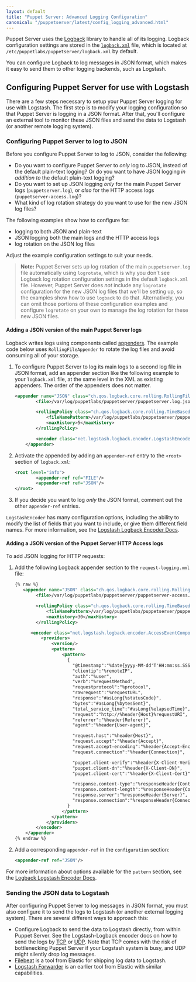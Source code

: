 ```yaml
---
layout: default
title: "Puppet Server: Advanced Logging Configuration"
canonical: "/puppetserver/latest/config_logging_advanced.html"
---
```


Puppet Server uses the [Logback](http://logback.qos.ch/) library to handle all of its logging. Logback configuration settings are stored in the [`logback.xml`](./config_file_logbackxml.html) file, which is located at `/etc/puppetlabs/puppetserver/logback.xml` by default.

You can configure Logback to log messages in JSON format, which makes it easy to send them to other logging backends, such as Logstash.

## Configuring Puppet Server for use with Logstash

There are a few steps necessary to setup your Puppet Server logging for use with Logstash. The first step is to modify your logging configuration so that Puppet Server is logging in a JSON format. After that, you'll configure an external tool to monitor these JSON files and send the data to Logstash (or another remote logging system).

### Configuring Puppet Server to log to JSON

Before you configure Puppet Server to log to JSON, consider the following:

* Do you want to configure Puppet Server to *only* log to JSON, instead of the default plain-text logging? Or do you want to have JSON logging *in addition to* the default plain-text logging?
* Do you want to set up JSON logging *only* for the main Puppet Server logs (`puppetserver.log`), or *also* for the HTTP access logs (`puppetserver-access.log`)?
* What kind of log rotation strategy do you want to use for the new JSON log files?

The following examples show how to configure for:

* logging to both JSON and plain-text
* JSON logging both the main logs and the HTTP access logs
* log rotation on the JSON log files

Adjust the example configuration settings to suit your needs.

> **Note:** Puppet Server sets up log rotation of the main `puppetserver.log` file automatically using `logrotate`, which is why you don't see Logback log rotation configuration settings in the default `logback.xml` file. However, Puppet Server does *not* include any `logrotate` configuration for the new JSON log files that we'll be setting up, so the examples show how to use `logback` to do that.  Alternatively, you can omit those portions of these configuration examples and configure `logrotate` on your own to manage the log rotation for these new JSON files.

#### Adding a JSON version of the main Puppet Server logs

Logback writes logs using components called [appenders](http://logback.qos.ch/manual/appenders.html). The example code below uses `RollingFileAppender` to rotate the log files and avoid consuming all of your storage.

1. To configure Puppet Server to log its main logs to a second log file in JSON format, add an appender section like the following example to your `logback.xml` file, at the same level in the XML as existing appenders. The order of the appenders does not matter.

    ``` xml
    <appender name="JSON" class="ch.qos.logback.core.rolling.RollingFileAppender">
            <file>/var/log/puppetlabs/puppetserver/puppetserver.log.json</file>

            <rollingPolicy class="ch.qos.logback.core.rolling.TimeBasedRollingPolicy">
                <fileNamePattern>/var/log/puppetlabs/puppetserver/puppetserver.log.json.%d{yyyy-MM-dd}</fileNamePattern>
                <maxHistory>5</maxHistory>
            </rollingPolicy>

            <encoder class="net.logstash.logback.encoder.LogstashEncoder"/>
        </appender>
    ```

2. Activate the appended by adding an `appender-ref` entry to the `<root>` section of `logback.xml`:

    ``` xml
    <root level="info">
            <appender-ref ref="FILE"/>
            <appender-ref ref="JSON"/>
    </root>
    ```

3. If you decide you want to log *only* the JSON format, comment out the other `appender-ref` entries.

`LogstashEncoder` has many configuration options, including the ability to modify the list of fields that you want to include, or give them different field names. For more information, see the [Logstash Logback Encoder Docs](https://github.com/logstash/logstash-logback-encoder/blob/master/README.md#loggingevent-fields).

#### Adding a JSON version of the Puppet Server HTTP Access logs

To add JSON logging for HTTP requests:

1. Add the following Logback appender section to the `request-logging.xml` file:

    ``` xml
    {% raw %}
       <appender name="JSON" class="ch.qos.logback.core.rolling.RollingFileAppender">
            <file>/var/log/puppetlabs/puppetserver/puppetserver-access.log.json</file>

            <rollingPolicy class="ch.qos.logback.core.rolling.TimeBasedRollingPolicy">
                <fileNamePattern>/var/log/puppetlabs/puppetserver/puppetserver-access.log.json.%d{yyyy-MM-dd}</fileNamePattern>
                <maxHistory>30</maxHistory>
            </rollingPolicy>

          <encoder class="net.logstash.logback.encoder.AccessEventCompositeJsonEncoder">
              <providers>
                  <version/>
                  <pattern>
                      <pattern>
                        {
                          "@timestamp":"%date{yyyy-MM-dd'T'HH:mm:ss.SSSXXX}",
                          "clientip":"%remoteIP",
                          "auth":"%user",
                          "verb":"%requestMethod",
                          "requestprotocol":"%protocol",
                          "rawrequest":"%requestURL",
                          "response":"#asLong{%statusCode}",
                          "bytes":"#asLong{%bytesSent}",
                          "total_service_time":"#asLong{%elapsedTime}",
                          "request":"http://%header{Host}%requestURI",
                          "referrer":"%header{Referer}",
                          "agent":"%header{User-agent}",

                          "request.host":"%header{Host}",
                          "request.accept":"%header{Accept}",
                          "request.accept-encoding":"%header{Accept-Encoding}",
                          "request.connection":"%header{Connection}",

                          "puppet.client-verify":"%header{X-Client-Verify}",
                          "puppet.client-dn":"%header{X-Client-DN}",
                          "puppet.client-cert":"%header{X-Client-Cert}",

                          "response.content-type":"%responseHeader{Content-Type}",
                          "response.content-length":"%responseHeader{Content-Length}",
                          "response.server":"%responseHeader{Server}",
                          "response.connection":"%responseHeader{Connection}"
                        }
                      </pattern>
                  </pattern>
                </providers>
            </encoder>
        </appender>
    {% endraw %}
    ```

2. Add a corresponding `appender-ref` in the `configuration` section:

    ``` xml
    <appender-ref ref="JSON"/>
    ```

For more information about options available for the `pattern` section, see the [Logback Logstash Encoder Docs](https://github.com/logstash/logstash-logback-encoder/blob/master/README.md#accessevent-fields).

### Sending the JSON data to Logstash

After configuring Puppet Server to log messages in JSON format, you must also configure it to send the logs to Logstash (or another external logging system).  There are several different ways to approach this:

* Configure Logback to send the data to Logstash directly, from within Puppet Server. See the Logstash-Logback encoder docs on how to send the logs by [TCP](https://github.com/logstash/logstash-logback-encoder/blob/master/README.md#tcp) or [UDP](https://github.com/logstash/logstash-logback-encoder/blob/master/README.md#udp). Note that TCP comes with the risk of bottlenecking Puppet Server if your Logstash system is busy, and UDP might silently drop log messages.
* [Filebeat](https://www.elastic.co/products/beats/filebeat) is a tool from Elastic for shipping log data to Logstash.
* [Logstash Forwarder](https://github.com/elastic/logstash-forwarder) is an earlier tool from Elastic with similar capabilities.
